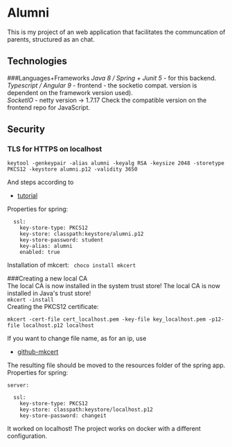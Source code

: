 # Alumni

This is my project of an web application that facilitates the communcation of parents, structured as an chat.

## Technologies
###Languages+Frameworks
*Java 8 / Spring + Junit 5* - for this backend.  
*Typescript / Angular 9*  - frontend - the socketio compat. version is dependent on the framework version used).  
*SocketIO* - netty version -> 1.7.17
Check the compatible version on the frontend repo for JavaScript.
## Security

### TLS for HTTPS on localhost
```
keytool -genkeypair -alias alumni -keyalg RSA -keysize 2048 -storetype PKCS12 -keystore alumni.p12 -validity 3650
```
And steps according to 
* [tutorial](https://www.baeldung.com/spring-boot-https-self-signed-certificate)

Properties for spring:
```server:
  ssl:
    key-store-type: PKCS12
    key-store: classpath:keystore/alumni.p12
    key-store-password: student
    key-alias: alumni
    enabled: true
```


Installation of mkcert:
``` choco install mkcert```

###Creating a new local CA  
The local CA is now installed in the system trust store!
The local CA is now installed in Java's trust store!  
```mkcert -install```  
Creating the PKCS12 certificate:
```
mkcert -cert-file cert_localhost.pem -key-file key_localhost.pem -p12-file localhost.p12 localhost
```
If you want to change file name, as for an ip, use
* [github-mkcert](https://github.com/FiloSottile/mkcert/pull/77)

The resulting file should be moved to the resources folder of the spring app.
Properties for spring:
```
server:

  ssl:
    key-store-type: PKCS12
    key-store: classpath:keystore/localhost.p12
    key-store-password: changeit
```
It worked on localhost!
The project works on docker with a different configuration.




